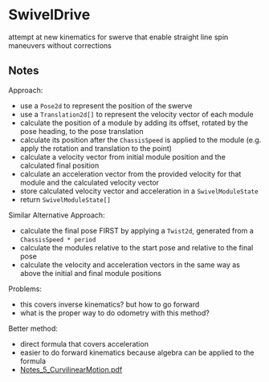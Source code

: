 # SwivelDrive

attempt at new kinematics for swerve that enable straight line spin maneuvers without corrections

## Notes

Approach: 
 * use a `Pose2d` to represent the position of the swerve 
 * use a `Translation2d[]` to represent the velocity vector of each module
 * calculate the position of a module by adding its offset, rotated by the pose heading, to the pose translation
 * calculate its position after the `ChassisSpeed` is applied to the module (e.g. apply the rotation and translation to the point)
 * calculate a velocity vector from initial module position and the calculated final position
 * calculate an acceleration vector from the provided velocity for that module and the calculated velocity vector
 * store calculated velocity vector and acceleration in a `SwivelModuleState`
 * return `SwivelModuleState[]`
 
Similar Alternative Approach:
 * calculate the final pose FIRST by applying a `Twist2d`, generated from a `ChassisSpeed * period`
 * calculate the modules relative to the start pose and relative to the final pose
 * calculate the velocity and acceleration vectors in the same way as above the initial and final module positions
 
Problems:
 * this covers inverse kinematics? but how to go forward
 * what is the proper way to do odometry with this method?
 
Better method:
 * direct formula that covers acceleration
 * easier to do forward kinematics because algebra can be applied to the formula
 * [Notes_5_CurvilinearMotion.pdf](https://github.com/StuyPulse/SwivelDrive/files/9464070/Notes_5_CurvilinearMotion.pdf)
